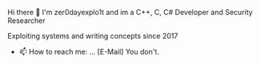   Hi there 👋 I'm zer0dayexplo1t and im a C++, C, C# Developer and Security Researcher

Exploiting systems and writing concepts since 2017

- 📫 How to reach me: ... [E-Mail] You don't.
